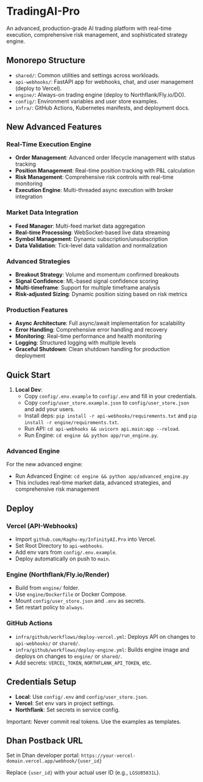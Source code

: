 # TradingAI-Pro

An advanced, production-grade AI trading platform with real-time execution, comprehensive risk management, and sophisticated strategy engine.

## Monorepo Structure

- `shared/`: Common utilities and settings across workloads.
- `api-webhooks/`: FastAPI app for webhooks, chat, and user management (deploy to Vercel).
- `engine/`: Always-on trading engine (deploy to Northflank/Fly.io/DO).
- `config/`: Environment variables and user store examples.
- `infra/`: GitHub Actions, Kubernetes manifests, and deployment docs.

## New Advanced Features

### Real-Time Execution Engine
- **Order Management**: Advanced order lifecycle management with status tracking
- **Position Management**: Real-time position tracking with P&L calculation
- **Risk Management**: Comprehensive risk controls with real-time monitoring
- **Execution Engine**: Multi-threaded async execution with broker integration

### Market Data Integration
- **Feed Manager**: Multi-feed market data aggregation
- **Real-time Processing**: WebSocket-based live data streaming
- **Symbol Management**: Dynamic subscription/unsubscription
- **Data Validation**: Tick-level data validation and normalization

### Advanced Strategies
- **Breakout Strategy**: Volume and momentum confirmed breakouts
- **Signal Confidence**: ML-based signal confidence scoring
- **Multi-timeframe**: Support for multiple timeframe analysis
- **Risk-adjusted Sizing**: Dynamic position sizing based on risk metrics

### Production Features
- **Async Architecture**: Full async/await implementation for scalability
- **Error Handling**: Comprehensive error handling and recovery
- **Monitoring**: Real-time performance and health monitoring
- **Logging**: Structured logging with multiple levels
- **Graceful Shutdown**: Clean shutdown handling for production deployment

## Quick Start

1. **Local Dev**:
   - Copy `config/.env.example` to `config/.env` and fill in your credentials.
   - Copy `config/user_store.example.json` to `config/user_store.json` and add your users.
   - Install deps: `pip install -r api-webhooks/requirements.txt` and `pip install -r engine/requirements.txt`.
   - Run API: `cd api-webhooks && uvicorn api.main:app --reload`.
   - Run Engine: `cd engine && python app/run_engine.py`.

### Advanced Engine
For the new advanced engine:
- Run Advanced Engine: `cd engine && python app/advanced_engine.py`
- This includes real-time market data, advanced strategies, and comprehensive risk management

## Deploy

### Vercel (API-Webhooks)
- Import `github.com/Raghu-my/InfinityAI.Pro` into Vercel.
- Set Root Directory to `api-webhooks`.
- Add env vars from `config/.env.example`.
- Deploy automatically on push to `main`.

### Engine (Northflank/Fly.io/Render)
- Build from `engine/` folder.
- Use `engine/Dockerfile` or Docker Compose.
- Mount `config/user_store.json` and `.env` as secrets.
- Set restart policy to `always`.

### GitHub Actions
- `infra/github/workflows/deploy-vercel.yml`: Deploys API on changes to `api-webhooks/` or `shared/`.
- `infra/github/workflows/deploy-engine.yml`: Builds engine image and deploys on changes to `engine/` or `shared/`.
- Add secrets: `VERCEL_TOKEN`, `NORTHFLANK_API_TOKEN`, etc.

## Credentials Setup

- **Local**: Use `config/.env` and `config/user_store.json`.
- **Vercel**: Set env vars in project settings.
- **Northflank**: Set secrets in service config.

Important: Never commit real tokens. Use the examples as templates.

## Dhan Postback URL

Set in Dhan developer portal: `https://your-vercel-domain.vercel.app/webhook/{user_id}`

Replace `{user_id}` with your actual user ID (e.g., `LGSU85831L`).
